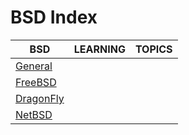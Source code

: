 # BSD Index

|BSD|LEARNING|TOPICS|
|---|---|---|
|[General](unix/bsd/bsd-general)|||
|[FreeBSD](unix/bsd/bsd-freebsd)|||
|[DragonFly](unix/bsd/bsd-dragonfly)|||
|[NetBSD](unix/bsd/bsd-netbsd)|||